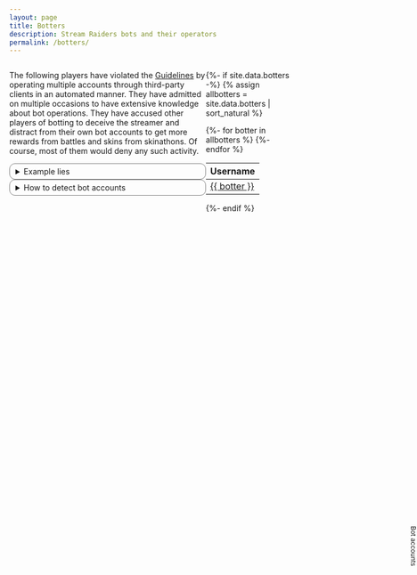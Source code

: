 ```yaml
---
layout: page
title: Botters
description: Stream Raiders bots and their operators
permalink: /botters/
---
```

<style>
  details {
    border: solid 1px gray;
    padding-left: 10px;
    border-radius: 10px;
    padding-right: 10px;
    padding-top: 5px;
    padding-bottom: 5px;
    user-select: none;
  }
  .dataTables_wrapper .dataTables_paginate .paginate_button
  {
    min-width: 0.2em !important;
    padding:.1em .1em !important;
  }
</style>

<div style="display: flex">
<div style="flex: 1">

<p>The following players have violated the <a href="https://captain.tv/guidelines" target="_blank" rel="noopener noreferrer">Guidelines</a> by operating multiple accounts through third-party clients in an automated manner. They have admitted on multiple occasions to have extensive knowledge about bot operations. They have accused other players of botting to deceive the streamer and distract from their own bot accounts to get more rewards from battles and skins from skinathons. Of course, most of them would deny any such activity.</p>

<details>
	<summary>Example lies</summary>
	<details>
		<summary>Tzepiboo</summary>
		<p style="font-size:smaller">In Treecle's channel on 25/09/2022:</p><blockquote>Yeah the bots like to inflate treecle's enemy count and then abandon her for loyalty chests</blockquote>
		<p style="font-size:smaller">Later in ShanChan's channel on 24/10/2022:</p><blockquote>They even had the nerve to claim I have extensive knowledge of botting and brag about it, which I don't</blockquote>
	</details>
</details>

<!-- <p style="font-size:larger"><b>Thanks to all players who report botting activity (including factual evidence) to us directly, helping keeping this list up-to-date!</b></p> -->

<details>
	<summary>How to detect bot accounts</summary>
	<p>Accounts which place units in loyalty chest battles (loyalty skin chest, loyalty gold chest, loyalty token chest, loyalty scroll chest, boss chest, superboss chest) without having gold loyalty with the captain are bot accounts. Real players always reach gold loyalty at the start of each event first to maximize the loot since the number of loyalty chests per event is limited and the loot obtained is heavily determined by the color of the loyalty swords.</p>
	<p style="font-size:smaller">Yes, this is not a good way to tell if someone is a bot, but it is much better than whatever nonsence many players and captains are employing using assumptions, suspicions, lack of game knowledge (i.e., suffering from the <a href="https://en.wikipedia.org/wiki/Dunning-Kruger_effect" target="_blank" rel="noopener noreferrer">Dunning–Kruger effect</a>) or even straight up name shaming, thereby harassing the players, <a href="/violators/" target="_blank" rel="noopener noreferrer">violating</a> the <a href="https://captain.tv/guidelines" target="_blank" rel="noopener noreferrer">Guidelines</a>.</p>
</details>

</div>
<input class="tab-shifter" id="tab-shifter" type="checkbox" style="opacity: 0; position: absolute; right: 0px; top:25%;"  />
<label for="tab-shifter" style="position: absolute; right: 0px; top:25%; z-index:1; cursor: pointer; font-size: smaller; text-align: center; writing-mode: vertical-lr; user-select: none;">Bot accounts</label>
<div class="shifter" style="flex: 0 30%; position: relative; overflow: hidden">
<div class="main-content" style="width: 100%">

{%- if site.data.botters -%}
{% assign allbotters = site.data.botters | sort_natural %}
<table id="botters-table">
  <thead>
    <tr>
      <th>Username</th>
    </tr>
  </thead>
{%- for botter in allbotters %}
  <tr><td><a href="https://docs.google.com/forms/d/e/1FAIpQLScMww5NMZzZLDgQnmrCSlQ-yL_l6qTrBEDxwwOds47_h10-hQ/viewform?entry.493095195=Cheating%2FAutomating%2FExploiting&entry.1613546988={{ botter }}&entry.1606568074=-" target="_blank" rel="noopener noreferrer">{{ botter }}</a></td></tr>
{%- endfor %}
</table>

{%- endif %}
</div>
<div class="overlay-content" style="position: absolute; z-index: 1; transition: 0.6s; top: 0%; left: 100%; background: #fff; width: 100%">

<p style="font-size:x-small">We offered CTV advanced bot detection tools but instead got counteroffered with a read-only access to the players database without any NDA restrictions under the premise that they could not care less about enforcing the <a href="https://captain.tv/guidelines" target="_blank" rel="noopener noreferrer">Guidelines</a> at the moment.</p>
<p style="font-size:x-small">Below is a sample of confirmed bot accounts. These aren't even trying to behave like humans. If you see your name here you should request a refund from your bot's lousy developer.</p>

{% if site.data.bots -%}

<table id="bots-table">
  <thead>
    <tr>
      <th>Username</th>
    </tr>
  </thead>
{%- assign totalShown = 0 -%}
{%- assign cutoffTS = 'today' | date:'%s' | minus:3456000 -%}
{%- for bot in site.data.bots -%}
  {%- assign shouldShow = false -%}
  {%- for entry in bot[1].activity -%}
    {%- assign activityStart = entry[0] | date:'%s' | plus:0 -%}
    {%- assign activityEnd = entry[1] | date:'%s' | plus:0 -%}
    {%- comment -%}
    Workarounds for recorded intervals of 7 or more days
    {%- endcomment -%}
    {%- if activityStart >= 1658440800 and activityStart <= 1659045600 and activityEnd >= 1658440800 and activityEnd <= 1659045600 -%}
    {%- elsif activityStart >= 1660860000 and activityStart <= 1661464800 and activityEnd >= 1660860000 and activityEnd <= 1661464800 -%}
    {%- elsif activityStart >= 1662069600 and activityStart <= 1662674400 and activityEnd >= 1662069600 and activityEnd <= 1662674400 -%}
    {%- elsif activityStart >= 1665698400 and activityStart <= 1666303200 and activityEnd >= 1665698400 and activityEnd <= 1666303200 -%}
    {%- elsif activityStart >= 1666908000 and activityStart <= 1667516400 and activityEnd >= 1666908000 and activityEnd <= 1667516400 -%}
    {%- elsif activityStart >= 1667516400 and activityStart <= 1668121200 and activityEnd >= 1667516400 and activityEnd <= 1668121200 -%}
    {%- elsif activityStart >= 1668726000 and activityStart <= 1669330800 and activityEnd >= 1668726000 and activityEnd <= 1669330800 -%}
    {%- elsif activityStart >= 1671663600 and activityStart <= 1672959600 and activityEnd >= 1671663600 and activityEnd <= 1672959600 -%}
    {%- else -%}
      {%- if activityEnd > cutoffTS -%}
        {%- assign shouldShow = true -%}
      {%- endif -%}
    {%- endif -%}
  {%- endfor -%}
  {%- if shouldShow %}
  <tr><td><a href="https://docs.google.com/forms/d/e/1FAIpQLScMww5NMZzZLDgQnmrCSlQ-yL_l6qTrBEDxwwOds47_h10-hQ/viewform?entry.493095195=Cheating%2FAutomating%2FExploiting&entry.1613546988={{ bot[1].userName }}&entry.1606568074=-" target="_blank" rel="noopener noreferrer">{{ bot[1].userName }}</a>
    {%- assign totalShown = totalShown | plus:1 -%}
</td></tr>
  {%- endif -%}
{%- endfor %}
</table>
<!--{{totalShown}}-->

{%- endif %}
</div>

<script type="text/javascript" src="https://code.jquery.com/jquery-3.6.0.min.js"></script>
<script type="text/javascript" src="https://cdn.datatables.net/1.11.5/js/jquery.dataTables.min.js"></script>
<script type="text/javascript">
  (function() {
    let table1 = new DataTable('#botters-table', {
        "info": false,
        "paging": false,
        "ordering": false,
        "scrollY": 425,
        "scrollCollapse": true
    });
    let table2 = new DataTable('#bots-table', {
        "info": false,
        "paging": false,
        "scrollY": 290,
        "orderFixed": [ 0, 'asc' ]
    });
  })();
</script>

</div>
</div>
